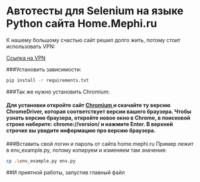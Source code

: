 # Автотесты для Selenium на языке Python сайта Home.Mephi.ru
К нашему большому счастью сайт решил долго жить, потому стоит использовать VPN:
<p> <a href="https://it.mephi.ru/vpn" target="_blank">Ссылка на VPN</a></p>


###Установить зависимости:
```bash
pip install -r requirements.txt
```

###Так же нужно установить Chromium:
<h4> Для установки откройте сайт <a href="https://sites.google.com/chromium.org/driver/" target="_blank"> Chromium </a>и скачайте ту версию ChromeDriver, которая соответствует версии вашего браузера. Чтобы узнать версию браузера, откройте новое окно в Chrome, в поисковой строке наберите: chrome://version/ и нажмите Enter. В верхней строчке вы увидите информацию про версию браузера. </h4>


###Вставить свой логин и пароль от сайта home.mephi.ru
Пример лежит в env_example.py, потому копируем и изменяем там значения:
``` bash
cp .\env_example.py env.py
```

##И приятной работы, запустив главный файл